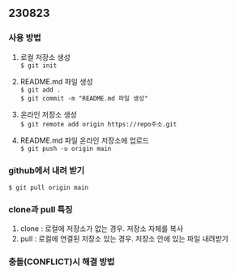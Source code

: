 ## 230823 ##
### 사용 방법 ###
1. 로컬 저장소 생성<br>
`$ git init`

2. README.md 파일 생성<br>
`$ git add .`<br>
`$ git commit -m "README.md 파일 생성"`

3. 온라인 저장소 생성<br>
`$ git remote add origin https://repo주소.git`<br>

4. README.md 파일 온라인 저장소에 업로드<br>
`$ git push -u origin main`

### github에서 내려 받기 ###
`$ git pull origin main`

### clone과 pull 특징 ###
1. clone : 로컬에 저장소가 없는 경우. 저장소 자체를 복사
2. pull : 로컬에 연결된 저장소 있는 경우. 저장소 안에 있는 파일 내려받기

### 충돌(CONFLICT)시 해결 방법 ###
